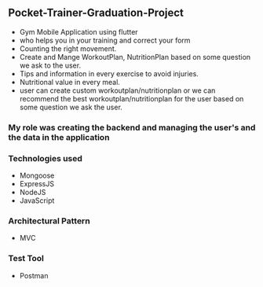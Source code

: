 ## Pocket-Trainer-Graduation-Project


- Gym Mobile Application using flutter
- who helps you in your training and correct your form
- Counting the right movement.
- Create and Mange WorkoutPlan, NutritionPlan based on some question we ask to the user.
- Tips and information in every exercise to avoid injuries.
- Nutritional value in every meal.
- user can create custom workoutplan/nutritionplan or we can recommend the best workoutplan/nutritionplan for the user based on some question we ask the user.

### My role was creating the backend and managing the user's and the data in the application
### Technologies used
- Mongoose
- ExpressJS
- NodeJS
- JavaScript

### Architectural Pattern
- MVC
### Test Tool
- Postman
